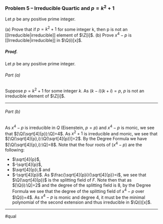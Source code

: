 ### Problem 5 – Irreducible Quartic and $p=k^2+1$
Let $p$ be any positive prime integer.

(a) Prove that if $p = k^2 + 1$ for some integer k, then p is not an [[Irreducible|irreducible]] element of $\Z[i]$.
(b) Prove $x^4-p$ is [[Irreducible|irreducible]] in $\Q(i)[x]$.

##### *Proof*.
Let $p$ be any positive prime integer.

###### Part (a)
Suppose $p = k^2 + 1$ for some integer $k$.  As $(k-i)(k+i)=p$, $p$ is not an irreducible element of $\Z[i]$.
***
###### Part (b) 
As $x^4-p$ is irreducible in $Q$ (Eisenstein, $p=p$) and $x^4-p$ is monic, we see that $[\Q(\sqrt[4]{p}):\Q]=4$. As $x^2+1$ is irreducible and monic, we see that $[\Q(\sqrt[4]{p},i):\Q(\sqrt[4]{p})]=2$. By the Degree Formula we have $[\Q(\sqrt[4]{p},i):\Q]=8$. Note that the four roots of $(x^4 - p)$ are the following:
- $\sqrt[4]{p}$, 
- $-\sqrt[4]{p}$,
- $\sqrt[4]{p}i,$ and 
- $-\sqrt[4]{p}i$.
As $\frac{\sqrt[4]{p}i}{\sqrt[4]{p}}=i$, we see that $\Q(\sqrt[4]{p})$ is the splitting field of $F$. Note then that as $[\Q(i):\Q]=2$ and the degree of the splitting field is 8, by the Degree Formula we see that the degree of the splitting field of $x^4-p$ over $\Q(i)=4$. As $x^4-p$ is monic and degree $4$, it must be the minimal polynomial of the second extension and thus irreducible in $\Q(i)[x]$.
***
#qual
